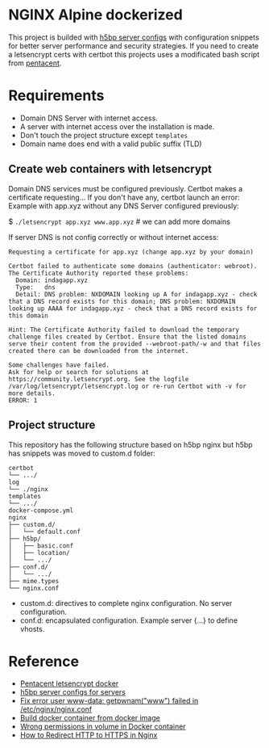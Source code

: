 # NGINX Alpine dockerized

This project is builded with [h5bp server configs](https://github.com/h5bp/server-configs-nginx.git) with configuration snippets for better server performance and security strategies.
If you need to create a letsencrypt certs with certbot this projects uses a modificated bash script from [pentacent](https://pentacent.medium.com/nginx-and-lets-encrypt-with-docker-in-less-than-5-minutes-b4b8a60d3a71).

# Requirements

* Domain DNS Server with internet access.
* A server with internet access over the installation is made.
* Don't touch the project structure except `templates`
* Domain name does end with a valid public suffix (TLD)

## Create web containers with letsencrypt

Domain DNS services must be configured previously. Certbot makes a certificate requesting... If you don't have any, certbot launch an error:
Example with app.xyz without any DNS Server configured previously:

$ `./letsencrypt app.xyz www.app.xyz` # we can add more domains

If server DNS is not config correctly or without internet access:

```text
Requesting a certificate for app.xyz (change app.xyz by your domain)

Certbot failed to authenticate some domains (authenticator: webroot). The Certificate Authority reported these problems:
  Domain: indagapp.xyz
  Type:   dns
  Detail: DNS problem: NXDOMAIN looking up A for indagapp.xyz - check that a DNS record exists for this domain; DNS problem: NXDOMAIN looking up AAAA for indagapp.xyz - check that a DNS record exists for this domain

Hint: The Certificate Authority failed to download the temporary challenge files created by Certbot. Ensure that the listed domains serve their content from the provided --webroot-path/-w and that files created there can be downloaded from the internet.

Some challenges have failed.
Ask for help or search for solutions at https://community.letsencrypt.org. See the logfile /var/log/letsencrypt/letsencrypt.log or re-run Certbot with -v for more details.
ERROR: 1
```

## Project structure

This repository has the following structure based on h5bp nginx but h5bp has snippets was moved to custom.d folder:

```text
certbot
└── .../
log
└── ./nginx
templates
└── .../
docker-compose.yml
nginx
├── custom.d/
│   └── default.conf
├── h5bp/
│   ├── basic.conf
│   ├── location/
│   └── .../
├── conf.d/
│   └── .../
├── mime.types
└── nginx.conf
```

* custom.d: directives to complete nginx configuration. No server configuration.
* conf.d: encapsulated configuration. Example server {...} to define vhosts.

# Reference

* [Pentacent letsencrypt docker](https://pentacent.medium.com/nginx-and-lets-encrypt-with-docker-in-less-than-5-minutes-b4b8a60d3a71)
* [h5bp server configs for servers](https://github.com/h5bp/server-configs-nginx.git)
* [Fix error user www-data: getpwnam("www") failed in /etc/nginx/nginx.conf](http://blog.tobiasforkel.de/en/2016/09/10/nginx-docker-container-and-getpwnamwww-data-problem/)
* [Build docker container from docker image](https://docs.docker.com/compose/compose-file/build/#illustrative-sample)
* [Wrong permissions in volume in Docker container](https://stackoverflow.com/a/59879136)
* [How to Redirect HTTP to HTTPS in Nginx](https://phoenixnap.com/kb/redirect-http-to-https-nginx)
